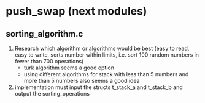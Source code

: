 # push_swap (next modules)
## sorting_algorithm.c
1. Research which algorithm or algorithms would be best (easy to read, easy to write, sorts number within limits, i.e. sort 100 random numbers in fewer than 700 operations)
	- turk algorithm seems a good option
	- using different algorithms for stack with less than 5 numbers and more than 5 numbers also seems a good idea
2. implementation must input the structs t_stack_a and t_stack_b and output the sorting_operations
